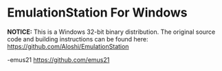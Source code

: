 EmulationStation For Windows
============================

**NOTICE:**
This is a Windows 32-bit binary distribution. The original source code and building instructions can be found here: https://github.com/Aloshi/EmulationStation

-emus21
https://github.com/emus21
